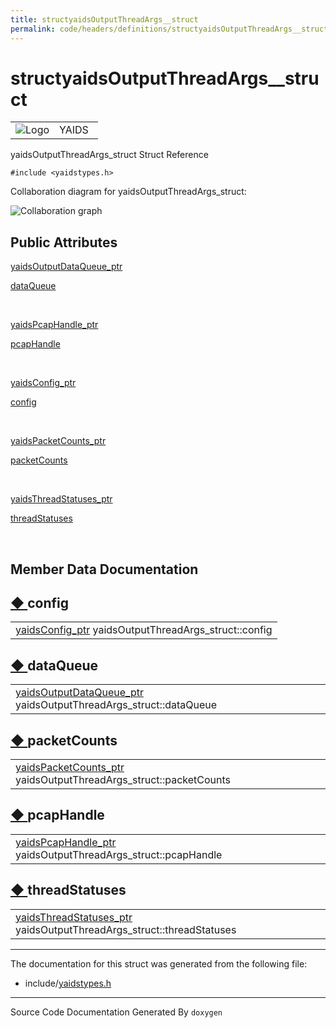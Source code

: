 ```yaml
---
title: structyaidsOutputThreadArgs__struct
permalink: code/headers/definitions/structyaidsOutputThreadArgs__struct
---
```

# structyaidsOutputThreadArgs__struct

<table>
<colgroup>
<col style="width: 50%" />
<col style="width: 50%" />
</colgroup>
<tbody>
<tr class="odd">
<td><img src="/yaids.png" alt="Logo" /></td>
<td><div id="projectname">
YAIDS
</div></td>
</tr>
</tbody>
</table>


yaidsOutputThreadArgs\_struct Struct Reference

`#include <yaidstypes.h>`

Collaboration diagram for yaidsOutputThreadArgs\_struct:

![Collaboration
graph](/images/structyaidsOutputThreadArgs__struct__coll__graph.png)


<span id="pub-attribs"></span> Public Attributes
------------------------------------------------

<a href="/code/headers/yaidstypes#a4964c6268238c2f5248ecf200bbafb12" class="el">yaidsOutputDataQueue_ptr</a> 

<a href="/code/headers/definitions/structyaidsOutputThreadArgs__struct#a30a30953e4639dac198fc9cf6c2fb032" class="el">dataQueue</a>

 

<a href="/code/headers/yaidstypes#a8582f875a3bead293c87b8bce98ed503" class="el">yaidsPcapHandle_ptr</a> 

<a href="/code/headers/definitions/structyaidsOutputThreadArgs__struct#a21a4a70c31cbc3ba045de003a51e1926" class="el">pcapHandle</a>

 

<a href="/code/headers/yaidstypes#a3ff4e6a77ab1ce71098854bbc6459802" class="el">yaidsConfig_ptr</a> 

<a href="/code/headers/definitions/structyaidsOutputThreadArgs__struct#a471965b3a4a55959e88c69fe21bd88fb" class="el">config</a>

 

<a href="/code/headers/yaidstypes#a0d30b24cf3be4d088d00205e27aa0130" class="el">yaidsPacketCounts_ptr</a> 

<a href="/code/headers/definitions/structyaidsOutputThreadArgs__struct#ac8cca349504144f9f884a357bad55cf1" class="el">packetCounts</a>

 

<a href="/code/headers/yaidstypes#a8cb52dabc859ccd49ea273f505b6f0e8" class="el">yaidsThreadStatuses_ptr</a> 

<a href="/code/headers/definitions/structyaidsOutputThreadArgs__struct#af3535d1b59bd80ebf886c2be9d0deb42" class="el">threadStatuses</a>

 

Member Data Documentation
-------------------------

<span id="a471965b3a4a55959e88c69fe21bd88fb"></span>

<span class="permalink">[◆ ](#a471965b3a4a55959e88c69fe21bd88fb)</span>config
-----------------------------------------------------------------------------

<table>
<tbody>
<tr class="odd">
<td><a href="/code/headers/yaidstypes#a3ff4e6a77ab1ce71098854bbc6459802" class="el">yaidsConfig_ptr</a> yaidsOutputThreadArgs_struct::config</td>
</tr>
</tbody>
</table>

<span id="a30a30953e4639dac198fc9cf6c2fb032"></span>

<span class="permalink">[◆ ](#a30a30953e4639dac198fc9cf6c2fb032)</span>dataQueue
--------------------------------------------------------------------------------

<table>
<tbody>
<tr class="odd">
<td><a href="/code/headers/yaidstypes#a4964c6268238c2f5248ecf200bbafb12" class="el">yaidsOutputDataQueue_ptr</a> yaidsOutputThreadArgs_struct::dataQueue</td>
</tr>
</tbody>
</table>

<span id="ac8cca349504144f9f884a357bad55cf1"></span>

<span class="permalink">[◆ ](#ac8cca349504144f9f884a357bad55cf1)</span>packetCounts
-----------------------------------------------------------------------------------

<table>
<tbody>
<tr class="odd">
<td><a href="/code/headers/yaidstypes#a0d30b24cf3be4d088d00205e27aa0130" class="el">yaidsPacketCounts_ptr</a> yaidsOutputThreadArgs_struct::packetCounts</td>
</tr>
</tbody>
</table>

<span id="a21a4a70c31cbc3ba045de003a51e1926"></span>

<span class="permalink">[◆ ](#a21a4a70c31cbc3ba045de003a51e1926)</span>pcapHandle
---------------------------------------------------------------------------------

<table>
<tbody>
<tr class="odd">
<td><a href="/code/headers/yaidstypes#a8582f875a3bead293c87b8bce98ed503" class="el">yaidsPcapHandle_ptr</a> yaidsOutputThreadArgs_struct::pcapHandle</td>
</tr>
</tbody>
</table>

<span id="af3535d1b59bd80ebf886c2be9d0deb42"></span>

<span class="permalink">[◆ ](#af3535d1b59bd80ebf886c2be9d0deb42)</span>threadStatuses
-------------------------------------------------------------------------------------

<table>
<tbody>
<tr class="odd">
<td><a href="/code/headers/yaidstypes#a8cb52dabc859ccd49ea273f505b6f0e8" class="el">yaidsThreadStatuses_ptr</a> yaidsOutputThreadArgs_struct::threadStatuses</td>
</tr>
</tbody>
</table>

------------------------------------------------------------------------

The documentation for this struct was generated from the following file:

-   include/<a href="/code/headers/yaidstypes" class="el">yaidstypes.h</a>

------------------------------------------------------------------------

<span class="small">Source Code Documentation Generated By `doxygen`</span>  

